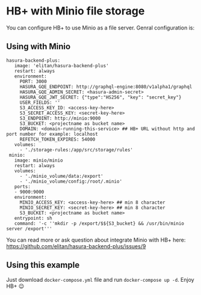 # HB+ with Minio file storage

You can configure HB+ to use Minio as a file server. Genral configuration is:

## Using with Minio
```
hasura-backend-plus:
   image: 'elitan/hasura-backend-plus'
   restart: always
   environment:
     PORT: 3000
     HASURA_GQE_ENDPOINT: http://graphql-engine:8080/v1alpha1/graphql
     HASURA_GQE_ADMIN_SECRET: <hasura-admin-secret>
     HASURA_GQE_JWT_SECRET: {"type":"HS256", "key": "secret_key"}
     USER_FIELDS: ''
     S3_ACCESS_KEY_ID: <access-key-here>
     S3_SECRET_ACCESS_KEY: <secret-key-here>
     S3_ENDPOINT: http://minio:9000
     S3_BUCKET: <projectname as bucket name>
     DOMAIN: <domain-running-this-service> ## HB+ URL without http and port number for example: localhost
     REFETCH_TOKEN_EXPIRES: 54000
   volumes:
     - './storage-rules:/app/src/storage/rules'
 minio:
   image: minio/minio
   restart: always
   volumes:
     - './minio_volume/data:/export'
     - './minio_volume/config:/root/.minio'
   ports:
   - 9000:9000
   environment:
     MINIO_ACCESS_KEY: <access-key-here> ## min 8 character
     MINIO_SECRET_KEY: <secret-key-here> ## min 8 character
     S3_BUCKET: <projectname as bucket name>
   entrypoint: sh
   command: '-c ''mkdir -p /export/$${S3_bucket} && /usr/bin/minio server /export'''
```
You can read more or ask question about integrate Minio with HB+ here: https://github.com/elitan/hasura-backend-plus/issues/9

## Using this example
Just download `docker-compose.yml` file and run `docker-compose up -d`. Enjoy HB+ :wink:

